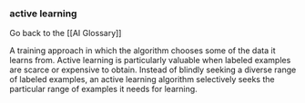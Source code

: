 ### active learning

Go back to the [[AI Glossary]]


A training approach in which the algorithm chooses some of the data it learns from. Active learning is particularly valuable when labeled examples are scarce or expensive to obtain. Instead of blindly seeking a diverse range of labeled examples, an active learning algorithm selectively seeks the particular range of examples it needs for learning.

